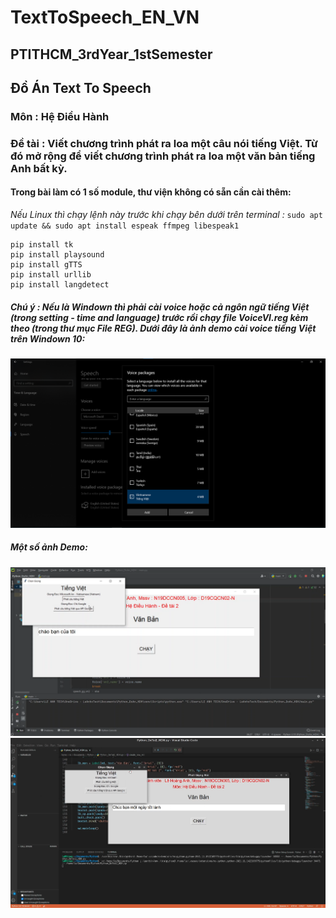 # TextToSpeech_EN_VN
## PTITHCM_3rdYear_1stSemester
## Đồ Án Text To Speech
### Môn : Hệ Điều Hành
### Đề tài : Viết chương trình phát ra loa một câu nói tiếng Việt. Từ đó mở rộng để viết chương trình phát ra loa một văn bản tiếng Anh bất kỳ.

#### Trong bài làm có 1 số module, thư viện không có sẵn cần cài thêm:

*Nếu Linux thì chạy lệnh này trước khi chạy bên dưới trên terminal :*   ```sudo apt update && sudo apt install espeak ffmpeg libespeak1```
```
pip install tk
pip install playsound
pip install gTTS
pip install urllib
pip install langdetect
```

##### Chú ý : **Nếu là Windown thì phải cài voice hoặc cả ngôn ngữ tiếng Việt (trong setting - time and language) trước rồi chạy file VoiceVI.reg kèm theo (trong thư mục File REG).** Dưới đây là ảnh demo cài voice tiếng Việt trên Windown 10:

![img mb](img_demo/01.png)

##### Một số ảnh Demo:

![img mb](img_demo/02.png)
![img mb](img_demo/03.png)
